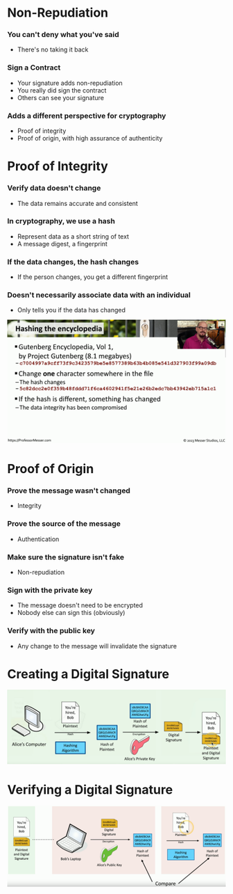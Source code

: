 # Non-Repudiation
### You can't deny what you've said
- There's no taking it back
### Sign a Contract
- Your signature adds non-repudiation
- You really did sign the contract
- Others can see your signature
### Adds a different perspective for cryptography
- Proof of integrity
- Proof of origin, with high assurance of authenticity
# Proof of Integrity
### Verify data doesn't change
- The data remains accurate and consistent
### In cryptography, we use a hash
- Represent data as a short string of text
- A message digest, a fingerprint
### If the data changes, the hash changes
- If the person changes, you get a different fingerprint
### Doesn't necessarily associate data with an individual
- Only tells you if the data has changed

![](Pasted%20image%2020240508214840.png)

# Proof of Origin
### Prove the message wasn't changed
- Integrity
### Prove the source of the message
- Authentication
### Make sure the signature isn't fake
- Non-repudiation
### Sign with the private key
- The message doesn't need to be encrypted
- Nobody else can sign this (obviously)
### Verify with the public key
- Any change to the message will invalidate the signature
# Creating a Digital Signature
![](Pasted%20image%2020240508215221.png)
# Verifying a Digital Signature
![](Pasted%20image%2020240508215327.png)